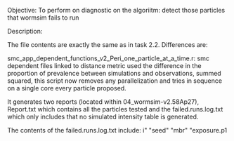 Objective: To perform on diagnostic on the algoriitm: detect those particles that wormsim fails to run

Description:

The file contents are exactly the same as in task 2.2. Differences are:

smc_app_dependent_functions_v2_Peri_one_particle_at_a_time.r: smc dependent files linked to distance metric used the difference in the proportion of prevalence between simulations and observations, summed squared, this script now removes any parallelization and tries in sequence on a single core every particle proposed.

It generates two reports (located within 04_wormsim-v2.58Ap27), Report.txt which contains all the particles tested and the failed.runs.log.txt which only includes that no simulated intensity table is generated.

The contents of the failed.runs.log.txt include: i" "seed" "mbr" "exposure.p1
